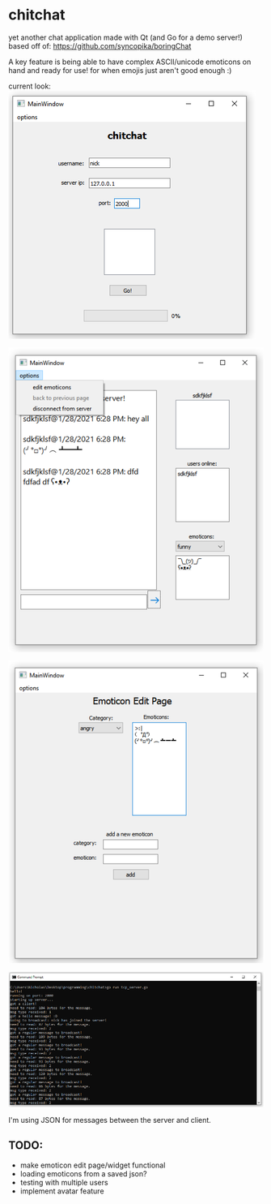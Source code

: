 # chitchat    
    
yet another chat application made with Qt (and Go for a demo server!)    
based off of: https://github.com/syncopika/boringChat       
    
A key feature is being able to have complex ASCII/unicode emoticons on hand and ready for use! for when emojis just aren't good enough :)  
    
current look:    
![the login page](screenshots/loginPage.png)    
    
![the chat page](screenshots/chatArea.png)    
    
![the emoticon edit page](screenshots/emoticonEditPage.png)    
    
![the go server](screenshots/go-server.png)    
    
I'm using JSON for messages between the server and client.    
    
## TODO:    
- make emoticon edit page/widget functional
- loading emoticons from a saved json?
- testing with multiple users
- implement avatar feature